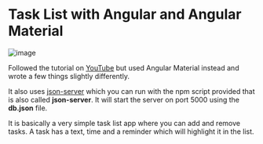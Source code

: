# Task List with Angular and Angular Material

![image](https://user-images.githubusercontent.com/93260/126908168-fa58af2f-d9c1-43ef-b87f-72765cc35617.png)

Followed the tutorial on [YouTube](https://www.youtube.com/watch?v=3dHNOWTI7H8&t=1287s&ab_channel=TraversyMedia)
but used Angular Material instead and wrote a few things slightly differently.

It also uses [json-server](https://github.com/typicode/json-server) which you can run with the npm script provided that
is also called **json-server**. It will start the server on port 5000 using the **db.json** file.

It is basically a very simple task list app where you can add and remove tasks. A task has a text, time and a reminder
which will highlight it in the list.
